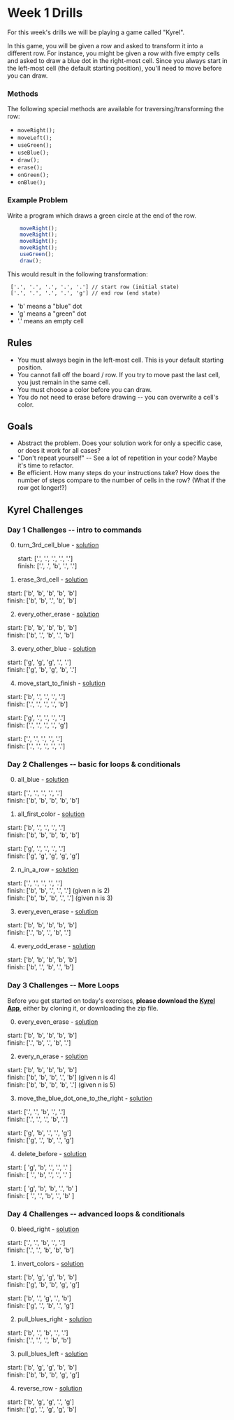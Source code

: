 # Week 1 Drills

For this week's drills we will be playing a game called "Kyrel".

In this game, you will be given a row and asked to transform it into a different row. For instance, you might be given a row with five empty cells  and asked to draw a blue dot in the right-most cell. Since you always start in the left-most cell (the default starting position), you'll need to move before you can draw.

### Methods
The following special methods are available for traversing/transforming the row:
* `moveRight();`
* `moveLeft();`
* `useGreen();`
* `useBlue();`
* `draw();`
* `erase();`
* `onGreen();`
* `onBlue();`

### Example Problem
Write a program which draws a green circle at the end of the row.

``` javascript
    moveRight();
    moveRight();
    moveRight();
    moveRight();
    useGreen();
    draw();
```

This would result in the following transformation:
```
 ['.', '.', '.', '.', '.'] // start row (initial state)
 ['.', '.', '.', '.', 'g'] // end row (end state)
```

- 'b' means a "blue" dot
- 'g' means a "green" dot
- '.' means an empty cell

## Rules
* You must always begin in the left-most cell. This is your default starting position.
* You cannot fall off the board / row. If you try to move past the last cell, you just remain in the same cell.
* You must choose a color before you can draw.
* You do not need to erase before drawing -- you can overwrite a cell's color.

## Goals
* Abstract the problem. Does your solution work for only a specific case, or does it work for all cases?
* "Don't repeat yourself" -- See a lot of repetition in your code? Maybe it's time to refactor.
* Be efficient. How many steps do your instructions take? How does the number of steps compare to the number of cells in the row? (What if the row got longer!?)

## Kyrel Challenges

### Day 1 Challenges -- intro to commands

0. turn_3rd_cell_blue - [solution](https://github.com/sf-wdi-21/kyrel/tree/master/challenges/solutions/turn_3rd_cell_blue.js)

    start:  ['.', '.', '.', '.', '.']   
    finish: ['.', .', 'b', '.', '.']  

1. erase_3rd_cell - [solution](https://github.com/sf-wdi-21/kyrel/tree/master/challenges/solutions/erase_3rd_cell.js)

  start:  ['b', 'b', 'b', 'b', 'b']  
  finish: ['b', 'b', '.', 'b', 'b']  

2. every_other_erase - [solution](https://github.com/sf-wdi-21/kyrel/tree/master/challenges/solutions/every_other_erase.js)

  start:  ['b', 'b', 'b', 'b', 'b']  
  finish: ['b', '.', 'b', '.', 'b']  

3. every_other_blue - [solution](https://github.com/sf-wdi-21/kyrel/tree/master/challenges/solutions/every_other_blue.js)

  start:  ['g', 'g', 'g', '.', '.']  
  finish: ['g', 'b', 'g', 'b', '.']  

4. move_start_to_finish - [solution](https://github.com/sf-wdi-21/kyrel/tree/master/challenges/solutions/move_start_to_finish.js)

  start:  ['b', '.', '.', '.', '.']  
  finish: ['.', '.', '.', '.', 'b']  

  start:  ['g', '.', '.', '.', '.']  
  finish: ['.', '.', '.', '.', 'g']  

  start:  ['.', '.', '.', '.', '.']  
  finish: ['.', '.', '.', '.', '.']  

### Day 2 Challenges -- basic for loops & conditionals

0. all_blue - [solution](https://github.com/sf-wdi-21/kyrel/tree/master/challenges/solutions/all_blue.js)

  start:  ['.', '.', '.', '.', '.']  
  finish: ['b', 'b', 'b', 'b', 'b']  

1. all_first_color - [solution](https://github.com/sf-wdi-21/kyrel/tree/master/challenges/solutions/all_first_color.js)

  start:  ['b', '.', '.', '.', '.']  
  finish: ['b', 'b', 'b', 'b', 'b']  

  start:  ['g', '.', '.', '.', '.']  
  finish: ['g', 'g', 'g', 'g', 'g']  

2. n_in_a_row - [solution](https://github.com/sf-wdi-21/kyrel/tree/master/challenges/solutions/n_in_a_row.js)

  start:  ['.', '.', '.', '.', '.']  
  finish: ['b', 'b', '.', '.', '.']  \(given n is 2)  
  finish: ['b', 'b', 'b', '.', '.']  \(given n is 3)  

3. every_even_erase - [solution](https://github.com/sf-wdi-21/kyrel/tree/master/challenges/solutions/every_even_erase.js)

  start:  ['b', 'b', 'b', 'b', 'b']  
  finish: ['.', 'b', '.', 'b', '.']  
  
4. every_odd_erase - [solution](https://github.com/sf-wdi-21/kyrel/tree/master/challenges/solutions/every_odd_erase.js)

  start:  ['b', 'b', 'b', 'b', 'b']  
  finish: ['b', '.', 'b', '.', 'b']  


### Day 3 Challenges -- More Loops

Before you get started on today's exercises, **please download the [Kyrel App](https://github.com/sf-wdi-21/kyrel)**, either by cloning it, or downloading the zip file.

0. every_even_erase - [solution](https://github.com/sf-wdi-21/kyrel/tree/master/challenges/solutions/every_even_erase.js)

  start:  ['b', 'b', 'b', 'b', 'b']  
  finish: ['.', 'b', '.', 'b', '.']

2. every_n_erase - [solution](https://github.com/sf-wdi-21/kyrel/tree/master/challenges/solutions/every_n_erase.js)

  start:  ['b', 'b', 'b', 'b', 'b']  
  finish: ['b', 'b', 'b', '.', 'b']  \(given n is 4)  
  finish: ['b', 'b', 'b', 'b', '.']  \(given n is 5)  

3. move_the_blue_dot_one_to_the_right - [solution](https://github.com/sf-wdi-21/kyrel/tree/master/challenges/solutions/move_the_blue_dot_one_to_the_right.js)

  start:  ['.', '.', 'b', '.', '.']  
  finish: ['.', '.', '.', 'b', '.']  
  
  start:  ['g', 'b', '.', '.', 'g']  
  finish: ['g', '.', 'b', '.', 'g']  
  
4. delete_before - [solution](https://github.com/sf-wdi-21/kyrel/tree/master/challenges/solutions/delete_before.js)

  start:  [ 'g', 'b', '.', '.', '.' ]    
  finish: [ '.', 'b', '.', '.', '.' ]    

  start:  [ 'g', 'b', 'b', '.', 'b' ]    
  finish: [ '.', '.', 'b', '.', 'b' ]  


### Day 4 Challenges -- advanced loops & conditionals

0. bleed_right - [solution](https://github.com/sf-wdi-21/kyrel/tree/master/challenges/solutions/bleed_right.js)

  start:  ['.', '.', 'b', '.', '.']  
  finish: ['.', '.', 'b', 'b', 'b']  

1. invert_colors - [solution](https://github.com/sf-wdi-21/kyrel/tree/master/challenges/solutions/invert_colors.js)

  start:  ['b', 'g', 'g', 'b', 'b']  
  finish: ['g', 'b', 'b', 'g', 'g']  

  start:  ['b', '.', 'g', '.', 'b']  
  finish: ['g', '.', 'b', '.', 'g']  

2. pull_blues_right - [solution](https://github.com/sf-wdi-21/kyrel/tree/master/challenges/solutions/pull_blues_right.js)

  start:  ['b', '.', 'b', '.', '.']  
  finish: ['.', '.', '.', 'b', 'b']  

3. pull_blues_left - [solution](https://github.com/sf-wdi-21/kyrel/tree/master/challenges/solutions/pull_blues_left.js)

  start:  ['b', 'g', 'g', 'b', 'b']  
  finish: ['b', 'b', 'b', 'g', 'g']  

4. reverse_row - [solution](https://github.com/sf-wdi-21/kyrel/tree/master/challenges/solutions/reverse_row.js)

  start:  ['b', 'g', 'g', '.', 'g']  
  finish: ['g', '.', 'g', 'g', 'b']  
